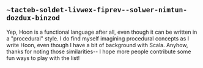 ## `~tacteb-soldet-livwex-fiprev--solwer-nimtun-dozdux-binzod`
Yep, Hoon is a functional language after all, even though it can be written in a "procedural" style. I do find myself imagining procedural concepts as I write Hoon, even though I have a bit of background with Scala. Anyhow, thanks for noting those similarities-- I hope more people contribute some fun ways to play with the list!